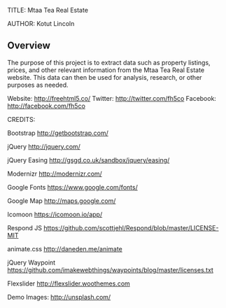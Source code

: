 TITLE: 
Mtaa Tea Real Estate 

AUTHOR:
Kotut
Lincoln

## Overview

The purpose of this project is to extract data such as property listings, prices, and other relevant information from the Mtaa Tea Real Estate website. This data can then be used for analysis, research, or other purposes as needed.


Website: http://freehtml5.co/
Twitter: http://twitter.com/fh5co
Facebook: http://facebook.com/fh5co


CREDITS:

Bootstrap
http://getbootstrap.com/

jQuery
http://jquery.com/

jQuery Easing
http://gsgd.co.uk/sandbox/jquery/easing/

Modernizr
http://modernizr.com/

Google Fonts
https://www.google.com/fonts/

Google Map
http://maps.google.com/

Icomoon
https://icomoon.io/app/

Respond JS
https://github.com/scottjehl/Respond/blob/master/LICENSE-MIT

animate.css
http://daneden.me/animate

jQuery Waypoint
https://github.com/imakewebthings/waypoints/blog/master/licenses.txt

Flexslider 
http://flexslider.woothemes.com

Demo Images: 
http://unsplash.com/
